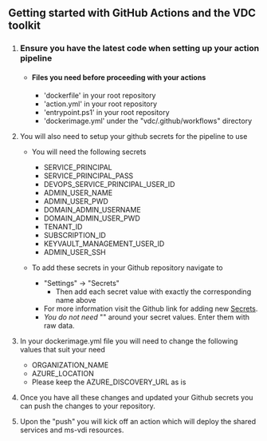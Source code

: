 ## Getting started with GitHub Actions and the VDC toolkit

1. ### Ensure you have the latest code when setting up your action pipeline
	- #### Files you need before proceeding with your actions
		- 'dockerfile' in your root repository
		- 'action.yml' in your root repository
		- 'entrypoint.ps1' in your root repository 
		- 'dockerimage.yml' under the "vdc/.github/workflows" directory
	
2. You will also need to setup your github secrets for the pipeline to use
	- You will need the following secrets
		- SERVICE_PRINCIPAL
		- SERVICE_PRINCIPAL_PASS
		- DEVOPS_SERVICE_PRINCIPAL_USER_ID
		- ADMIN_USER_NAME
		- ADMIN_USER_PWD
		- DOMAIN_ADMIN_USERNAME
		- DOMAIN_ADMIN_USER_PWD
		- TENANT_ID 
		- SUBSCRIPTION_ID
		- KEYVAULT_MANAGEMENT_USER_ID
		- ADMIN_USER_SSH 
			
	- To add these secrets in your Github repository navigate to 
		- "Settings" -> "Secrets"
			- Then add each secret value with exactly the corresponding name above			
		- For more information visit the Github link for adding new [Secrets](https://help.github.com/en/actions/configuring-and-managing-workflows/creating-and-storing-encrypted-secrets).
		- *You do not need* "" around your secret values. Enter them with raw data.
	
3. In your dockerimage.yml file you will need to change the following values that suit your need
	- ORGANIZATION_NAME
	- AZURE_LOCATION
	- Please keep the AZURE_DISCOVERY_URL as is

4. Once you have all these changes and updated your Github secrets you can push the changes to your repository.
	
5. Upon the "push" you will kick off an action which will deploy the shared services and ms-vdi resources. 
